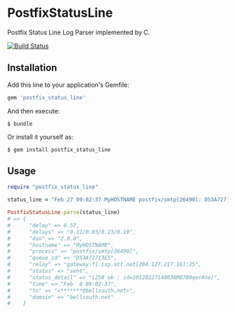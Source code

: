 # PostfixStatusLine

Postfix Status Line Log Parser implemented by C.

[![Build Status](https://travis-ci.org/winebarrel/postfix_status_line.svg?branch=master)](https://travis-ci.org/winebarrel/postfix_status_line)

## Installation

Add this line to your application's Gemfile:

```ruby
gem 'postfix_status_line'
```

And then execute:

    $ bundle

Or install it yourself as:

    $ gem install postfix_status_line

## Usage

```ruby
require "postfix_status_line"

status_line = "Feb 27 09:02:37 MyHOSTNAME postfix/smtp[26490]: D53A72713E5: to=<myemail@bellsouth.net>, relay=gateway-f1.isp.att.net[204.127.217.16]:25, delay=0.57, delays=0.11/0.03/0.23/0.19, dsn=2.0.0, status=sent (250 ok ; id=20120227140036M0700qer4ne)"

PostfixStatusLine.parse(status_line)
# => {
#      "delay" => 0.57,
#      "delays" => "0.11/0.03/0.23/0.19",
#      "dsn" => "2.0.0",
#      "hostname" => "MyHOSTNAME",
#      "process" => "postfix/smtp[26490]",
#      "queue_id" => "D53A72713E5",
#      "relay" => "gateway-f1.isp.att.net[204.127.217.16]:25",
#      "status" => "sent",
#      "status_detail" => "(250 ok ; id=20120227140036M0700qer4ne)",
#      "time" => "Feb  8 09:02:37",
#      "to" => "<*******@bellsouth.net>",
#      "domain" => "bellsouth.net"
#    }
```
